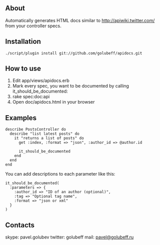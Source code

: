 ## About ##

Automatically generates HTML docs similar to http://apiwiki.twitter.com/ from your controller specs.

## Installation ##

    ./script/plugin install git://github.com/golubeff/apidocs.git

## How to use ##

1. Edit app/views/apidocs.erb
2. Mark every spec, you want to be documented by calling
it_should_be_documented:
3. rake spec:doc:api
4. Open doc/apidocs.html in your browser

## Examples ##


    describe PostsController do
      describe "list latest posts" do
        it "returns a list of posts" do
          get :index, :format => "json", :author_id => @author.id

          it_should_be_documented
        end
      end
    end

You can add descriptions to each parameter like this:

    it_should_be_documented( 
      :parameters => { 
        :author_id => "ID of an author (optional)",
        :tag => "Optional tag name",
        :format => "json or xml"
      } 
    )

## Contacts ##

skype: pavel.golubev
twitter: golubeff
mail: pavel@golubeff.ru

